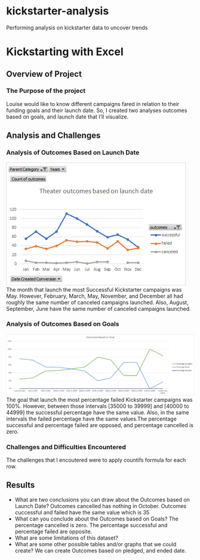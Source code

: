 # kickstarter-analysis
Performing analysis on kickstarter data to uncover trends
# Kickstarting with Excel
## Overview of Project
### The Purpose of the project 
Louise would like to know different campaigns fared in relation to their funding goals and their launch date. So, I created two analyses outcomes based on goals, and launch date that I’ll visualize.
## Analysis and Challenges
### Analysis of Outcomes Based on Launch Date
![Therater Outcomes_vs_Launch](https://github.com/MichaelAnalytic/kickstarter-analysis/blob/main/Ressources%201/Theater_Outcomes_vs_Launch.png)
The month that launch the most Successful Kickstarter campaigns was May. However, February, March, May, November, and December all had roughly the same number of canceled campaigns launched. Also, August, September, June have the same number of canceled campaigns launched.
### Analysis of Outcomes Based on Goals
![Outcomes_vs_Goal](https://github.com/MichaelAnalytic/kickstarter-analysis/blob/main/Ressources%201/Outcomes_vs_Goal.png)
 The goal that launch the most percentage failed Kickstarter campaigns was 100%. However, between those intervals [35000 to 39999] and [40000 to 44999] the successful percentage have the same value. Also, in the same intervals the failed percentage have the same values.The percentage successful and percentage failed are opposed, and percentage cancelled is zero.
### Challenges and Difficulties Encountered
The challenges that I encoutered were to apply countifs formula for each row.
## Results
- What are two conclusions you can draw about the Outcomes based on Launch Date?
Outcomes cancelled has nothing in October. Outcomes cuccessful and failed have the same value which is 35 
- What can you conclude about the Outcomes based on Goals?
The percentage cancelled is zero. The percentage successful and percentage failed are opposite.
- What are some limitations of this dataset?
- What are some other possible tables and/or graphs that we could create?
We can create Outcomes based on pledged, and ended date.

